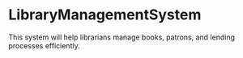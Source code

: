 # LibraryManagementSystem
This system will help librarians manage books, patrons, and lending processes efficiently.
